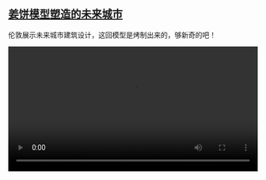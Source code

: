 <!--1702804624000-->
[姜饼模型塑造的未来城市](https://www.dw.com/zh/%E5%A7%9C%E9%A5%BC%E6%A8%A1%E5%9E%8B%E5%A1%91%E9%80%A0%E7%9A%84%E6%9C%AA%E6%9D%A5%E5%9F%8E%E5%B8%82/a-67740336)
------

<p>伦敦展示未来城市建筑设计，这回模型是烤制出来的，够新奇的吧！</small></p><video src="https://tvdownloaddw-a.akamaihd.net/dwtv_video/flv/vdt_zh/2023/bchi231215_001_ginger1_01r_AVC_1280x720.mp4" controls style="width:100%"></video>
